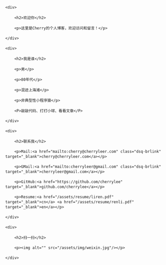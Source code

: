     <div>

        <h2>欢迎你</h2>

        <p>这里是Cherry的个人博客，欢迎访问和留言！</p>

    </div>

    <div>

        <h2>我是谁</h2>

        <p>男</p>

        <p>80年代</p>

        <p>混迹上海滩</p>

        <p>非典型性小程序猿</p>

        <P>敲敲代码、打打小球、看看文章</P>

    </div>

    <div>

        <h2>联系我</h2>

        <p>Mail:<a href="mailto:cherry@cherryleer.com" class="dsq-brlink" target="_blank">cherry@cherryleer.com</a></p>

        <p>GMail:<a href="mailto:cherryleer@gmail.com" class="dsq-brlink" target="_blank">cherryleer@gmail.com</a></p>

        <p>GitHub:<a href="https://github.com/cherrylee" target="_blank">github.com/cherrylee</a></p>

        <p>Resume:<a href="/assets/resume/liren.pdf" target="_blank">cn</a> <a href="/assets/resume/renli.pdf" target="_blank">en</a></p>

    </div>

    <div>

        <h2>扫一扫</h2>

        <p><img alt="" src="/assets/img/weixin.jpg"/></p>

    </div>